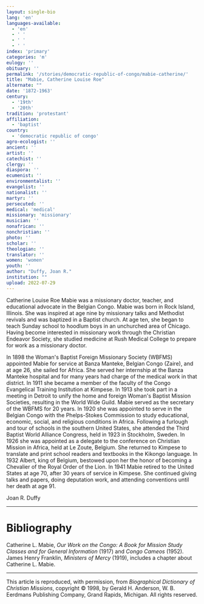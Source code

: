 ```yaml
---
layout: single-bio
lang: 'en'
languages-available:
  - 'en'
  - ' '
  - ' '
  - ' '
index: 'primary'
categories: 'm'
eulogy: ''
obituary: ''
permalink: '/stories/democratic-republic-of-congo/mabie-catherine/'
title: "Mabie, Catherine Louise Roe"
alternate: ""
date: '1872-1963'
century:
  - '19th'
  - '20th'
tradition: 'protestant'
affiliation:
  - 'baptist'
country:
  - 'democratic republic of congo'
agro-ecologist: ''
ancient: ''
artist: ''
catechist: ''
clergy: ''
diaspora: ''
ecumenist: ''
environmentalist: ''
evangelist: ''
nationalist: ''
martyr: ''
persecuted: ''
medical: 'medical'
missionary: 'missionary'
musician: ''
nonafrican: ''
nonchristian: ''
photo: ''
scholar: ''
theologian: ''
translator: ''
women: 'women'
youth: ''
author: "Duffy, Joan R."
institution: ""
upload: 2022-07-29
---
```



Catherine Louise Roe Mabie was a missionary doctor, teacher, and educational advocate in the Belgian Congo. Mabie was born in Rock Island, Illinois. She was inspired at age nine by missionary talks and Methodist revivals and was baptized in a Baptist church. At age ten, she began to teach Sunday school to hoodlum boys in an unchurched area of Chicago. Having become interested in missionary work through the Christian Endeavor Society, she studied medicine at Rush Medical College to prepare for work as a missionary doctor.

In 1898 the Woman's Baptist Foreign Missionary Society (WBFMS) appointed Mabie for service at Banza Manteke, Belgian Congo (Zaire), and at age 26, she sailed for Africa. She served her internship at the Banza Manteke hospital and for many years had charge of the medical work in that district. In 1911 she became a member of the faculty of the Congo Evangelical Training Institution at Kimpese. In 1913 she took part in a meeting in Detroit to unify the home and foreign Woman's Baptist Mission Societies, resulting in the World Wide Guild. Mabie served as the secretary of the WBFMS for 20 years. In 1920 she was appointed to serve in the Belgian Congo with the Phelps-Stokes Commission to study educational, economic, social, and religious conditions in Africa. Following a furlough and tour of schools in the southern United States, she attended the Third Baptist World Alliance Congress, held in 1923 in Stockholm, Sweden. In 1926 she was appointed as a delegate to the conference on Christian Mission in Africa, held at Le Zoute, Belgium. She returned to Kimpese to translate and print school readers and textbooks in the Kikongo language. In 1932 Albert, king of Belgium, bestowed upon her the honor of becoming a Chevalier of the Royal Order of the Lion. In 1941 Mabie retired to the United States at age 70, after 30 years of service in Kimpese. She continued giving talks and papers, doing deputation work, and attending conventions until her death at age 91.

Joan R. Duffy

---
# Bibliography

Catherine L. Mabie, *Our Work on the Congo: A Book for Mission Study Classes and for General Information* (1917) and *Congo Cameos* (1952). James Henry Franklin, *Ministers of Mercy* (1919), includes a chapter about Catherine L. Mabie.

---

This article is reproduced, with permission, from *Biographical Dictionary of Christian Missions*, copyright © 1998, by Gerald H. Anderson, W. B. Eerdmans Publishing Company, Grand Rapids, Michigan. All rights reserved.
